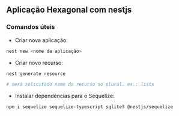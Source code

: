 ## Aplicação Hexagonal com nestjs

### Comandos úteis

- Criar nova aplicação:
````bash
nest new <nome da aplicação>
````

- Criar novo recurso:
````bash
nest generate resource

# será solicitado nome do recurso no plural. ex.: lists
````

- Instalar dependências para o Sequelize:
````bash
npm i sequelize sequelize-typescript sqlite3 @nestjs/sequelize
````